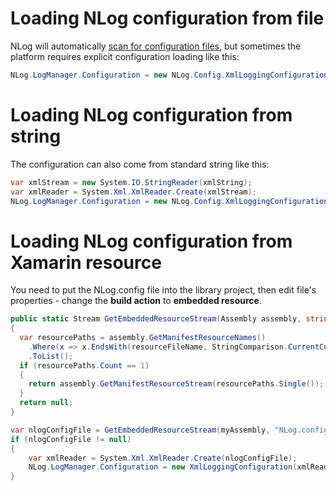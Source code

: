 # Loading NLog configuration from file
NLog will automatically [scan for configuration files](Configuration-file#configuration-file-locations), but sometimes the platform requires explicit configuration loading like this:

```c#
NLog.LogManager.Configuration = new NLog.Config.XmlLoggingConfiguration("nlog.config");
```

# Loading NLog configuration from string
The configuration can also come from standard string like this:

```c#
var xmlStream = new System.IO.StringReader(xmlString);
var xmlReader = System.Xml.XmlReader.Create(xmlStream);
NLog.LogManager.Configuration = new NLog.Config.XmlLoggingConfiguration(xmlReader, null);
```

# Loading NLog configuration from Xamarin resource
You need to put the NLog.config file into the library project, then edit file's properties - change the **build action** to **embedded resource**.

```c#
public static Stream GetEmbeddedResourceStream(Assembly assembly, string resourceFileName)
{
  var resourcePaths = assembly.GetManifestResourceNames()
    .Where(x => x.EndsWith(resourceFileName, StringComparison.CurrentCultureIgnoreCase))
    .ToList();
  if (resourcePaths.Count == 1)
  {
    return assembly.GetManifestResourceStream(resourcePaths.Single());
  }
  return null;
}

var nlogConfigFile = GetEmbeddedResourceStream(myAssembly, "NLog.config");
if (nlogConfigFile != null)
{
    var xmlReader = System.Xml.XmlReader.Create(nlogConfigFile);
    NLog.LogManager.Configuration = new XmlLoggingConfiguration(xmlReader, null);
}
```
